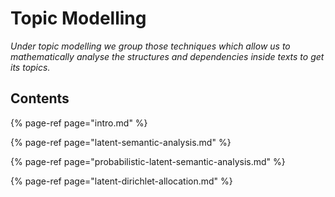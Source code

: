 # Topic Modelling

_Under topic modelling we group those techniques which allow us to mathematically analyse the structures and dependencies inside texts to get its topics._

## Contents

{% page-ref page="intro.md" %}

{% page-ref page="latent-semantic-analysis.md" %}

{% page-ref page="probabilistic-latent-semantic-analysis.md" %}

{% page-ref page="latent-dirichlet-allocation.md" %}



